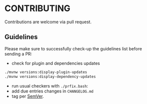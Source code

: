 <!--
Onur is free software: you can redistribute it and/or modify
it under the terms of the GNU General Public License as published by
the Free Software Foundation, either version 3 of the License, or
(at your option) any later version.

Onur is distributed in the hope that it will be useful,
but WITHOUT ANY WARRANTY; without even the implied warranty of
MERCHANTABILITY or FITNESS FOR A PARTICULAR PURPOSE.  See the
GNU General Public License for more details.

You should have received a copy of the GNU General Public License
along with Onur. If not, see <https://www.gnu.org/licenses/>.
-->

# CONTRIBUTING

Contributions are welcome via pull request.

## Guidelines

Please make sure to successfully check-up the guidelines list before sending a PR:

- check for plugin and dependencies updates 
```sh
./mvnw versions:display-plugin-updates
./mvnw versions:display-dependency-updates
```

- run usual checkers with `./prfix.bash`: 
- add due entries changes in `CHANGELOG.md`
- tag per [SemVer](http://semver.org/).
